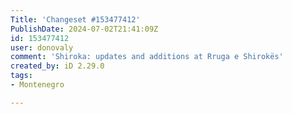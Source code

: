```yaml
---
Title: 'Changeset #153477412'
PublishDate: 2024-07-02T21:41:09Z
id: 153477412
user: donovaly
comment: 'Shiroka: updates and additions at Rruga e Shirokës'
created_by: iD 2.29.0
tags:
- Montenegro

---
```

